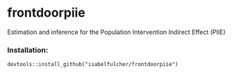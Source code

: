 # frontdoorpiie
Estimation and inference for the Population Intervention Indirect Effect (PIIE)

### Installation:

```
devtools::install_github("isabelfulcher/frontdoorpiie")
```
